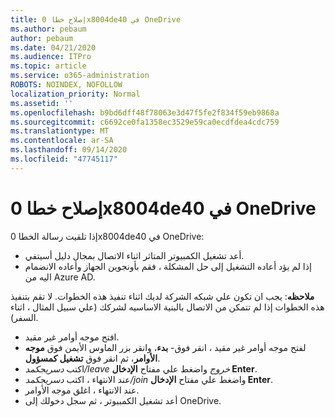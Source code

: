 ```yaml
---
title: إصلاح خطا 0x8004de40 في OneDrive
ms.author: pebaum
author: pebaum
ms.date: 04/21/2020
ms.audience: ITPro
ms.topic: article
ms.service: o365-administration
ROBOTS: NOINDEX, NOFOLLOW
localization_priority: Normal
ms.assetid: ''
ms.openlocfilehash: b9bd6dff48f78063e3d47f5fe2f834f59eb9868a
ms.sourcegitcommit: c6692ce0fa1358ec3529e59ca0ecdfdea4cdc759
ms.translationtype: MT
ms.contentlocale: ar-SA
ms.lasthandoff: 09/14/2020
ms.locfileid: "47745117"
---
```

# <a name="fix-0x8004de40-error-in-onedrive"></a>إصلاح خطا 0x8004de40 في OneDrive

إذا تلقيت رسالة الخطا 0x8004de40 في OneDrive:

- أعد تشغيل الكمبيوتر المتاثر اثناء الاتصال بمجال دليل أسيتفي.
- إذا لم يؤد أعاده التشغيل إلى حل المشكلة ، فقم بأونجوين الجهاز وأعاده الانضمام اليه من Azure AD. 

**ملاحظه**: يجب ان تكون علي شبكه الشركة لديك اثناء تنفيذ هذه الخطوات. لا تقم بتنفيذ هذه الخطوات إذا لم تتمكن من الاتصال بالبنية الاساسيه لشركك (علي سبيل المثال ، اثناء السفر). 

- افتح موجه أوامر غير مقيد. 
- لفتح موجه أوامر غير مقيد ، انقر فوق- **بدء**، وانقر بزر الماوس الأيمن فوق **موجه الأوامر**، ثم انقر فوق **تشغيل كمسؤول**.
- اكتب *دسريجكمد/leave خروج* واضغط علي مفتاح **الإدخال Enter**.
- عند الانتهاء ، اكتب *دسريجكمد/join* واضغط علي مفتاح **الإدخال Enter**.
- عند الانتهاء ، اغلق موجه الأوامر.
- أعد تشغيل الكمبيوتر ، ثم سجل دخولك إلى OneDrive.